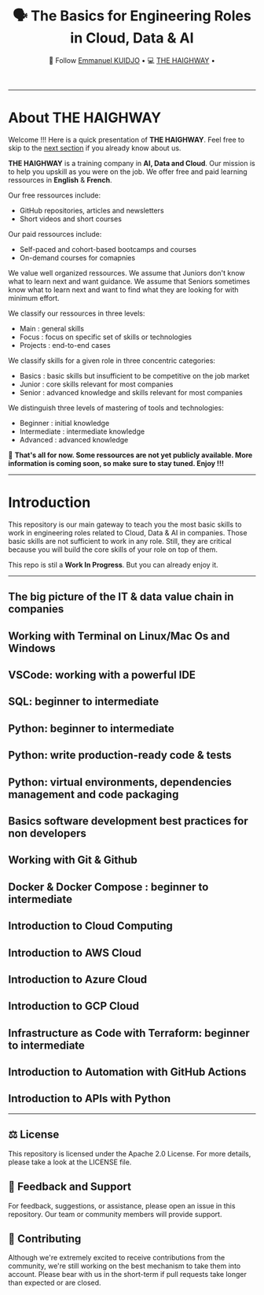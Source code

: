 <div align="center">
  <h1>🗣️ The Basics for Engineering Roles in Cloud, Data & AI</h1>
  <p align="center">
    🤗 Follow <a href="https://www.linkedin.com/in/emmanuel-kuidjo">Emmanuel KUIDJO</a> • 
    💻 <a href="https://www.linkedin.com/company/the-haighway">THE HAIGHWAY</a> • 
  </p>
</div>
<br/>

---

# About THE HAIGHWAY

Welcome !!! Here is a quick presentation of **THE HAIGHWAY**. Feel free to skip to the [next section](#introduction) if you already know about us.

**THE HAIGHWAY** is a training company in **AI, Data and Cloud**. Our mission is to help you upskill as you were on the job. We offer free and paid learning ressources in **English** & **French**.

Our free ressources include: 
- GitHub repositories, articles and newsletters
- Short videos and short courses

Our paid ressources include:
- Self-paced and cohort-based bootcamps and courses
- On-demand courses for comapnies

We value well organized ressources. We assume that Juniors don't know what to learn next and want guidance. We assume that Seniors sometimes know what to learn next and want to find what they are looking for with minimum effort. 

We classify our ressources in three levels:
- Main : general skills
- Focus : focus on specific set of skills or technologies
- Projects : end-to-end cases

We classify skills for a given role in three concentric categories:
- Basics : basic skills but insufficient to be competitive on the job market
- Junior : core skills relevant for most companies
- Senior : advanced knowledge and skills relevant for most companies

We distinguish three levels of mastering of tools and technologies:
- Beginner : initial knowledge
- Intermediate : intermediate knowledge
- Advanced : advanced knowledge

🔔 **That's all for now. Some ressources are not yet publicly available. More information is coming soon, so make sure to stay tuned. Enjoy !!!**

---

# Introduction

This repository is our main gateway to teach you the most basic skills to work in engineering roles related to Cloud, Data & AI in companies. Those basic skills are not sufficient to work in any role. Still, they are critical because you will build the core skills of your role on top of them.

This repo is stil a **Work In Progress**. But you can already enjoy it.


---


## The big picture of the IT & data value chain in companies


## Working with Terminal on Linux/Mac Os and Windows


## VSCode: working with a powerful IDE 


## SQL: beginner to intermediate


## Python: beginner to intermediate


## Python: write production-ready code & tests


## Python: virtual environments, dependencies management and code packaging


## Basics software development best practices for non developers


## Working with Git & Github


## Docker & Docker Compose : beginner to intermediate


## Introduction to Cloud Computing


## Introduction to AWS Cloud


## Introduction to Azure Cloud


## Introduction to GCP Cloud


## Infrastructure as Code with Terraform: beginner to intermediate
 

## Introduction to Automation with GitHub Actions


## Introduction to APIs with Python


---

## ⚖️ License

This repository is licensed under the Apache 2.0 License. For more details, please take a look at the LICENSE file.

## 💪 Feedback and Support

For feedback, suggestions, or assistance, please open an issue in this repository. Our team or community members will provide support.

## 🤝 Contributing

Although we're extremely excited to receive contributions from the community, we're still working on the best mechanism to take them into account. Please bear with us in the short-term if pull requests take longer than expected or are closed.